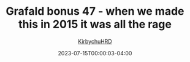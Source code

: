 ---
title: "Grafald bonus 47 - when we made this in 2015 it was all the rage"
type: "image"
date: 2023-07-15T00:00:03-04:00
draft: false
categories: ["Grafald"]
image_path: "../img/2023/bonus_47.png"
alt_text: ""
author: "[KirbychuHRD](https://cohost.org/KirbychuHRD)"
---